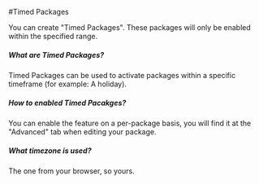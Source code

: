#Timed Packages

You can create "Timed Packages". These packages will only be enabled within the specified range.

##### What are Timed Packages?

Timed Packages can be used to activate packages within a specific timeframe (for example: A holiday). 

##### How to enabled Timed Pacakges?

You can enable the feature on a per-package basis, you will find it at the "Advanced" tab when editing your package.

##### What timezone is used?

The one from your browser, so yours.
